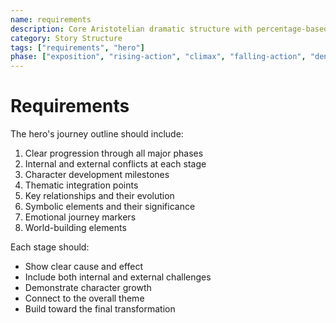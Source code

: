 ```yaml
---
name: requirements
description: Core Aristotelian dramatic structure with percentage-based story stages and character elements
category: Story Structure
tags: ["requirements", "hero"]
phase: ["exposition", "rising-action", "climax", "falling-action", "denouement"]
---
```


# Requirements

The hero's journey outline should include:

1. Clear progression through all major phases
2. Internal and external conflicts at each stage
3. Character development milestones
4. Thematic integration points
5. Key relationships and their evolution
6. Symbolic elements and their significance
7. Emotional journey markers
8. World-building elements

Each stage should:

- Show clear cause and effect
- Include both internal and external challenges
- Demonstrate character growth
- Connect to the overall theme
- Build toward the final transformation